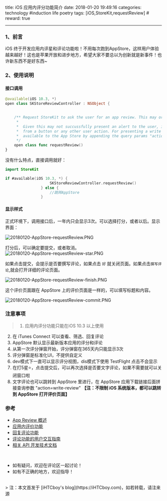 title: iOS 应用内评分功能简介
date: 2018-01-20 19:49:16
categories: technology #induction life poetry
tags: [iOS,StoreKit,requestReview]  # <!--more-->
reward: true

---

### 1、前言
iOS 终于开发应用内评星和评论功能啦！不用每次跑到AppStore，这样用户体验越来越好！这也是苹果开放和进步地方，希望大家不要总以为创新就是新事件！也许新东西不是好东西~

<!--more-->

### 2、使用说明


#### 接口调用

```swift
@available(iOS 10.3, *)
open class SKStoreReviewController : NSObject {

    
    /** Request StoreKit to ask the user for an app review. This may or may not show any UI.
     *
     *  Given this may not succussfully present an alert to the user, it is not appropriate for use
     *  from a button or any other user action. For presenting a write review form, a deep link is 
     *  available to the App Store by appending the query params "action=write-review" to a product URL.
     */
    open class func requestReview()
}
```

没有什么特点，直接调用就好：


```swift
import StoreKit

if #available(iOS 10.3, *) {
                    SKStoreReviewController.requestReview()
                } else {
                    //跳转AppStore
                }
```

#### 显示样式

正式环境下，调用接口后，一年内只会显示3次。可以选择打分，或者以后。显示界面：

![20180120-AppStore-requestReview.PNG](https://github.com/iHTCboy/iGallery/raw/master/BlogImages/2018/01/20180120-AppStore-requestReview.PNG)

打分后，可以确定要提交，或者取消。
![20180120-AppStore-requestReview-star.PNG](https://github.com/iHTCboy/iGallery/raw/master/BlogImages/2018/01/20180120-AppStore-requestReview-star.PNG)

如果点击提交，会提示是否要撰写评论，如果点击 `好` 就关闭页面。如果点击`撰写评论`,就会打开详细的评论页面。

![20180120-AppStore-requestReview-finish.PNG](https://github.com/iHTCboy/iGallery/raw/master/BlogImages/2018/01/20180120-AppStore-requestReview-finish.PNG)

这个评价页面跟在 AppStore 上的评价页面是一样的，可以填写标题和内容。

![20180120-AppStore-requestReview-commit.PNG](https://github.com/iHTCboy/iGallery/raw/master/BlogImages/2018/01/20180120-AppStore-requestReview-commit.PNG)

### 注意事项

>1. 应用内评分功能只能在iOS 10.3 以上使用
2. 在 iTunes Connect 可以查看、筛选、回复评论
3. AppStore 默认显示最新版本应用的评分和评论
4. 从第一次评分弹窗开始，评分弹窗在365天内只能显示3次
5. 评分弹窗是标准化UI，不提供自定义
6. dev模式下一直可以显示评分视图，dis模式下使用 TestFlight 点击不会显示
7. 在打5星⭐，点击提交后，可以再次选择是否要文字评论，如果不需要就可以关闭窗口啦
8. 文字评论也可以跳转到 AppStore 里进行，在 AppStore 应用下载链接后面拼接查询参数 "action=write-review" **【注：不限制 iOS 系统版本，都可以跳转到 AppStore 打开评价页面】**


### 参考
- [App Review 概述](https://developer.apple.com/app-store/review/)
- [应用内评价功能](https://developer.apple.com/app-store/ratings-and-reviews/)
- [回复评论功能](https://developer.apple.com/app-store/responding-to-reviews/)
- [评论功能的用户交互指南](https://developer.apple.com/ios/human-interface-guidelines/interaction/ratings-and-reviews/)
- [相关 API 开发技术文档](https://developer.apple.com/reference/storekit/skstorereviewcontroller/2851536-requestreview?language=objc)

<br>

- 如有疑问，欢迎在评论区一起讨论！
- 如有不正确的地方，欢迎指导！

<br>
> 注：本文首发于 [iHTCboy's blog](https://iHTCboy.com)，如若转载，请注来源



